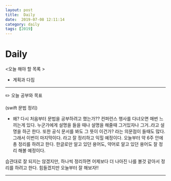 ```yaml
---
layout: post
title:  Daily
date:  2019-07-08 12:11:14
category: daily
tags: [2019]
---
```


# Daily

<오늘 해야 할 목록 >

- 계획과 다짐

------

✏️ 오늘 공부와 목표

(swift 문법 정리)
- 왜? 다시 처음부터 문법을 공부하려고 했는가?? 
  컨퍼런스 행사를 다녀오면 매번 느끼는게 있다. 누군가에게 설명을 들을 때나 설명을 해줄때 그거있자나 그거..라고 설명을 하곤 한다.
  또한 공식 문서를 봐도 그 뜻이 이건가? 라는 의문점이 들때도 많다. 그래서 이번이 마지막이다. 라고 잘 정리하고 익힐 예정이다.
  오늘부터 약 6주 안에 총 정리를 하려고 한다. 한글로만 알고 있던 용어도, 약어로 알고 있던 용어도 잘 정리 해볼 예정이다.

습관대로 잘 되지는 않겠지만, 하나씩 정리하면 어제보다 더 나아진 나를 볼것 같아서 정리를 하려고 한다.
힘들겠지만 오늘부터 잘 해보자!!

------
